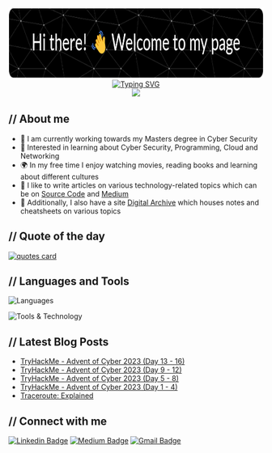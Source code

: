 <!-- Banner Image -->
<!-- https://leviarista.github.io/github-profile-header-generator/ -->
<div align='center'>
  <img src="https://raw.githubusercontent.com/dvdmtw98/dvdmtw98/main/assets/github-header.png" width="840" height="140>
<div>

<!-- Typewriter Introduction Image -->
<!-- https://readme-typing-svg.demolab.com/demo/ -->
<div align="center">
  <a href="https://git.io/typing-svg"><img src="https://readme-typing-svg.demolab.com?font=Fira+Code&weight=500&size=36&pause=1000&center=true&vCenter=true&width=700&height=70&lines=David+Varghese;Cyber+Security+Student" alt="Typing SVG" /></a>
</div>

<!-- Page Vist Counter -->
<!-- https://github.com/antonkomarev/github-profile-views-counter -->
<div align='center'>
  <img src="https://komarev.com/ghpvc/?username=dvdmtw98&style=flat-square">
</div>

## // About me

- 🏫 I am currently working towards my Masters degree in Cyber Security
- 🌱 Interested in learning about Cyber Security, Programming, Cloud and Networking
- 🌍 In my free time I enjoy watching movies, reading books and learning about different cultures
- 📝 I like to write articles on various technology-related topics which can be on [Source Code](https://blog.davidvarghese.dev) and [Medium](https://medium.com/@david-varghese)
- 📒 Additionally, I also have a site [Digital Archive](https://notes.davidvarghese.dev) which houses notes and cheatsheets on various topics

## // Quote of the day

<!-- https://github.com/PiyushSuthar/github-readme-quotes -->
<a href="https://github.com/piyushsuthar/github-readme-quotes">
    <img src="https://quotes-github-readme.vercel.app/api?type=horizontal&theme=dark" alt="quotes card">
</a>

## // Languages and Tools

<!-- https://skillicons.dev/ -->
![Languages](https://skillicons.dev/icons?i=py,html,css,js,bash,md,bootstrap,jquery,flask)

![Tools & Technology](https://skillicons.dev/icons?i=azure,vscode,docker,kubernetes,git,github,githubactions,linux,netlify)

## // Latest Blog Posts

<!-- https://github.com/gautamkrishnar/blog-post-workflow -->
<!-- BLOG-POST-LIST:START -->
- [TryHackMe - Advent of Cyber 2023 &lpar;Day 13 - 16&rpar;](https://blog.davidvarghese.dev/posts/tryhackme-aoc-2023-day-13-16/)
- [TryHackMe - Advent of Cyber 2023 &lpar;Day 9 - 12&rpar;](https://blog.davidvarghese.dev/posts/tryhackme-aoc-2023-day-9-12/)
- [TryHackMe - Advent of Cyber 2023 &lpar;Day 5 - 8&rpar;](https://blog.davidvarghese.dev/posts/tryhackme-aoc-2023-day-5-8/)
- [TryHackMe - Advent of Cyber 2023 &lpar;Day 1 - 4&rpar;](https://blog.davidvarghese.dev/posts/tryhackme-aoc-2023-day-1-4/)
- [Traceroute: Explained](https://blog.davidvarghese.dev/posts/traceroute-explained/)
<!-- BLOG-POST-LIST:END -->

## // Connect with me

[![Linkedin Badge](https://img.shields.io/badge/david--varghese-0077B5.svg?&style=for-the-badge&logo=linkedin&logoColor=white&link=https://www.linkedin.com/in/david-varghese/)](https://www.linkedin.com/in/david-varghese/)
[![Medium Badge](https://img.shields.io/badge/david--varghese-12100E.svg?&style=for-the-badge&logo=medium&logoColor=white&link=https://david-varghese.medium.com/)](https://david-varghese.medium.com/)
[![Gmail Badge](https://img.shields.io/badge/dvdmtw99-c14438.svg?&style=for-the-badge&logo=gmail&logoColor=white&link=mailto:dvdmtw99@gmail.com)](mailto:dvdmtw99@gmail.com)
